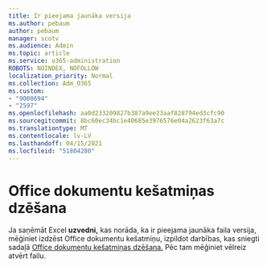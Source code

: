 ```yaml
---
title: Ir pieejama jaunāka versija
ms.author: pebaum
author: pebaum
manager: scotv
ms.audience: Admin
ms.topic: article
ms.service: o365-administration
ROBOTS: NOINDEX, NOFOLLOW
localization_priority: Normal
ms.collection: Adm_O365
ms.custom:
- "9000694"
- "2597"
ms.openlocfilehash: aa0d233209827b387a9ee23aaf828794ed3cfc90
ms.sourcegitcommit: 8bc60ec34bc1e40685e3976576e04a2623f63a7c
ms.translationtype: MT
ms.contentlocale: lv-LV
ms.lasthandoff: 04/15/2021
ms.locfileid: "51804280"
---
```

# <a name="delete-the-office-document-cache"></a>Office dokumentu kešatmiņas dzēšana

Ja saņēmāt Excel **uzvedni,** kas norāda, ka ir pieejama jaunāka faila versija, mēģiniet izdzēst Office dokumentu kešatmiņu, izpildot darbības, kas sniegti sadaļā [Office dokumentu kešatmiņas dzēšana.](https://support.office.com/article/b1d3765e-d71b-4bb8-99ca-acd22c42995d) Pēc tam mēģiniet vēlreiz atvērt failu.
